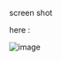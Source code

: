 
screen shot 

here :


![image](https://github.com/user-attachments/assets/56bb8f4b-72a1-4d78-bb69-77a6587a981c)
